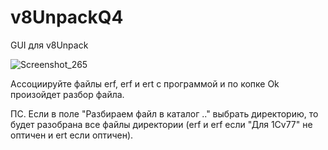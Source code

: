 # v8UnpackQ4
GUI для v8Unpack

![Screenshot_265](https://user-images.githubusercontent.com/1037036/129490190-92fd6c3e-a6d7-4dd3-ab85-ce587dd3fc8f.png)

Ассоциируйте файлы erf, erf и ert с программой и по копке Ok произойдет разбор файла.

ПС. Если в поле "Разбираем файл в каталог .." выбрать директорию, то будет разобрана все файлы директории (erf и erf  если "Для 1Сv77" не оптичен и ert если оптичен). 
